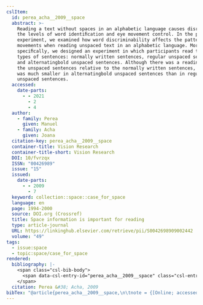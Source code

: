 ```yaml
---
cslItem:
  id: perea_acha__2009__space
  abstract: >-
    Reading a text without spaces in an alphabetic language causes disruption at
    the levels of word identiﬁcation and eye movement control. In the present
    experiment, we examined how word discriminability affects the pattern of eye
    movements when reading unspaced text in an alphabetic language. More
    speciﬁcally, we designed an experiment in which participants read three
    types of sentences: normally written sentences, regular unspaced sentences,
    and alternatingbold unspaced sentences. Although there was a reading cost in
    the unspaced sentences relative to the normally written sentences, this cost
    was much smaller in alternatingbold unspaced sentences than in regular
    unspaced sentences.
  accessed:
    date-parts:
      - - 2021
        - 2
        - 4
  author:
    - family: Perea
      given: Manuel
    - family: Acha
      given: Joana
  citation-key: perea_acha__2009__space
  container-title: Vision Research
  container-title-short: Vision Research
  DOI: 10/fvrzqx
  ISSN: "00426989"
  issue: "15"
  issued:
    date-parts:
      - - 2009
        - 7
  keyword: collection::space::case_for_space
  language: en
  page: 1994-2000
  source: DOI.org (Crossref)
  title: Space information is important for reading
  type: article-journal
  URL: https://linkinghub.elsevier.com/retrieve/pii/S0042698909002442
  volume: "49"
tags:
  - issue:space
  - topic:space/case_for_space
rendered:
  bibliography: |-
    <span class="csl-bib-body">
      <span data-csl-entry-id="perea_acha__2009__space" class="csl-entry">Perea, M., &#38; Acha, J. 2009. Space information is important for reading. <i>Vision Research</i>, <i>49</i>(15), 1994–2000. <a href='https://doi.org/10/fvrzqx'>https://doi.org/10/fvrzqx</a></span>
    </span>
  citation: Perea &#38; Acha, 2009
bibTex: "@article{perea_acha__2009__space,\n\tnote = {[Online; accessed 2021-02-04]},\n\tauthor = {Perea, Manuel and Acha, Joana},\n\tjournal = {Vision Research},\n\tnumber = {15},\n\tyear = {2009},\n\tmonth = {7},\n\tpages = {1994--2000},\n\ttitle = {Space information is important for reading},\n\thowpublished = {https://linkinghub.elsevier.com/retrieve/pii/S0042698909002442},\n\tvolume = {49},\n}\n\n"
---
```

